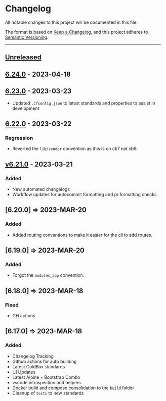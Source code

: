 # Changelog

All notable changes to this project will be documented in this file.

The format is based on [Keep a Changelog](https://keepachangelog.com/en/1.0.0/),
and this project adheres to [Semantic Versioning](https://semver.org/spec/v2.0.0.html).

* * *

## [Unreleased]

## [6.24.0] - 2023-04-18

## [6.23.0] - 2023-03-23

-   Updated `.cfconfig.json` to latest standards and properties to assist in development

## [6.22.0] - 2023-03-22

### Regression

-   Reverted the `lib/vendor` convention as this is on cb7 not cb6.

## [v6.21.0] - 2023-03-21

### Added

-   New automated changelogs
-   Workflow updates for autocommit formatting and pr formatting checks

## [6.20.0] => 2023-MAR-20

### Added

-   Added routing conventions to make it easier for the cli to add routes.

## [6.19.0] => 2023-MAR-20

### Added

-   Forgot the `modules_app` convention.

## [6.18.0] => 2023-MAR-18

### Fixed

-   GH actions

## [6.17.0] => 2023-MAR-18

### Added

-   Changelog Tracking
-   Github actions for auto building
-   Latest ColdBox standards
-   UI Updates
-   Latest Alpine + Bootstrap Combo
-   vscode introspection and helpers
-   Docker build and compose consolidation to the `build` folder
-   Cleanup of `tests` to new standards

[Unreleased]: https://github.com/coldbox-templates/default/compare/v6.24.0...HEAD

[6.24.0]: https://github.com/coldbox-templates/default/compare/v6.23.0...v6.24.0

[6.23.0]: https://github.com/coldbox-templates/default/compare/v6.22.0...v6.23.0

[6.22.0]: https://github.com/coldbox-templates/default/compare/v6.21.0...v6.22.0

[v6.21.0]: https://github.com/coldbox-templates/default/compare/5b75dd33dd6eadb24b3012f894d6eb0dc7799179...v6.21.0
